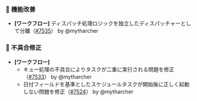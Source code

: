 ### 🚀 機能改善

* **[ワークフロー]** ディスパッチ処理ロジックを独立したディスパッチャーとして分離（[#7535](https://github.com/nocobase/nocobase/pull/7535)） by @mytharcher

### 🐛 不具合修正

* **[ワークフロー]**
  * キュー処理の不具合によりタスクが二重に実行される問題を修正（[#7533](https://github.com/nocobase/nocobase/pull/7533)） by @mytharcher
  * 日付フィールドを基準としたスケジュールタスクが開始後に正しく起動しない問題を修正（[#7524](https://github.com/nocobase/nocobase/pull/7524)） by @mytharcher
